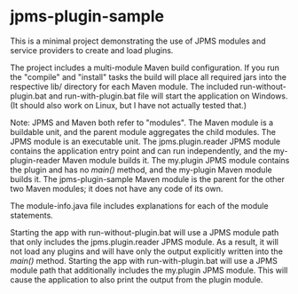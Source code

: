# jpms-plugin-sample

This is a minimal project demonstrating the use of JPMS modules and service providers to create and load plugins.

The project includes a multi-module Maven build configuration. If you run the "compile" and "install" tasks the build
will place all required jars into the respective lib/ directory for each Maven module. The included
run-without-plugin.bat and run-with-plugin.bat file will start the application on Windows. (It should also work on
Linux, but I have not actually tested that.)

Note: JPMS and Maven both refer to "modules". The Maven module is a buildable unit, and the parent module aggregates the
child modules. The JPMS module is an executable unit. The jpms.plugin.reader JPMS module contains the application entry
point and can run independently, and the my-plugin-reader Maven module builds it. The my.plugin JPMS module contains the
plugin and has no _main()_ method, and the my-plugin Maven module builds it. The jpms-plugin-sample Maven module is the
parent for the other two Maven modules; it does not have any code of its own.

The module-info.java file includes explanations for each of the module statements.

Starting the app with run-without-plugin.bat will use a JPMS module path that only includes the jpms.plugin.reader JPMS
module. As a result, it will not load any plugins and will have only the output explicitly written into the _main()_
method. Starting the app with run-with-plugin.bat will use a JPMS module path that additionally includes the my.plugin
JPMS module. This will cause the application to also print the output from the plugin module.